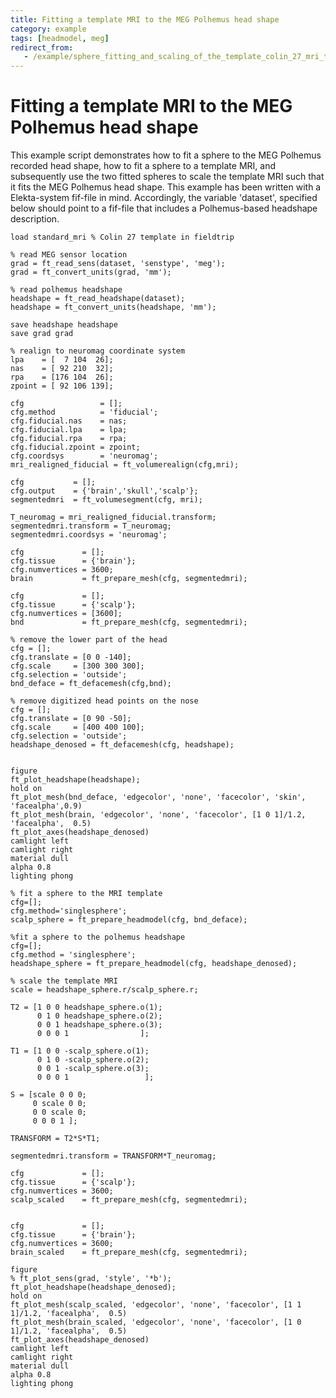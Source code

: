 ```yaml
---
title: Fitting a template MRI to the MEG Polhemus head shape
category: example
tags: [headmodel, meg]
redirect_from:
   - /example/sphere_fitting_and_scaling_of_the_template_colin_27_mri_to_the_meg_polhemus_headshape/
---
```


# Fitting a template MRI to the MEG Polhemus head shape

This example script demonstrates how to fit a sphere to the MEG Polhemus recorded head shape, how to fit a sphere to a template MRI, and subsequently use the two fitted spheres to scale the template MRI such that it fits the MEG Polhemus head shape. This example has been written with a Elekta-system fif-file in mind. Accordingly, the variable 'dataset', specified below should point to a fif-file that includes a Polhemus-based headshape description.

    load standard_mri % Colin 27 template in fieldtrip

    % read MEG sensor location
    grad = ft_read_sens(dataset, 'senstype', 'meg');
    grad = ft_convert_units(grad, 'mm');

    % read polhemus headshape
    headshape = ft_read_headshape(dataset);
    headshape = ft_convert_units(headshape, 'mm');

    save headshape headshape
    save grad grad

    % realign to neuromag coordinate system
    lpa    = [  7 104  26];
    nas    = [ 92 210  32];
    rpa    = [176 104  26];
    zpoint = [ 92 106 139];

    cfg                 = [];
    cfg.method          = 'fiducial';
    cfg.fiducial.nas    = nas;
    cfg.fiducial.lpa    = lpa;
    cfg.fiducial.rpa    = rpa;
    cfg.fiducial.zpoint = zpoint;
    cfg.coordsys        = 'neuromag';
    mri_realigned_fiducial = ft_volumerealign(cfg,mri);

    cfg           = [];
    cfg.output    = {'brain','skull','scalp'};
    segmentedmri  = ft_volumesegment(cfg, mri);

    T_neuromag = mri_realigned_fiducial.transform;
    segmentedmri.transform = T_neuromag;
    segmentedmri.coordsys = 'neuromag';

    cfg             = [];
    cfg.tissue      = {'brain'};
    cfg.numvertices = 3600;
    brain           = ft_prepare_mesh(cfg, segmentedmri);

    cfg             = [];
    cfg.tissue      = {'scalp'};
    cfg.numvertices = [3600];
    bnd             = ft_prepare_mesh(cfg, segmentedmri);

    % remove the lower part of the head
    cfg = [];
    cfg.translate = [0 0 -140];
    cfg.scale     = [300 300 300];
    cfg.selection = 'outside';
    bnd_deface = ft_defacemesh(cfg,bnd);

    % remove digitized head points on the nose
    cfg = [];
    cfg.translate = [0 90 -50];
    cfg.scale     = [400 400 100];
    cfg.selection = 'outside';
    headshape_denosed = ft_defacemesh(cfg, headshape);


    figure
    ft_plot_headshape(headshape);
    hold on
    ft_plot_mesh(bnd_deface, 'edgecolor', 'none', 'facecolor', 'skin', 'facealpha',0.9)
    ft_plot_mesh(brain, 'edgecolor', 'none', 'facecolor', [1 0 1]/1.2, 'facealpha',  0.5)
    ft_plot_axes(headshape_denosed)
    camlight left
    camlight right
    material dull
    alpha 0.8
    lighting phong

    % fit a sphere to the MRI template
    cfg=[];
    cfg.method='singlesphere';
    scalp_sphere = ft_prepare_headmodel(cfg, bnd_deface);

    %fit a sphere to the polhemus headshape
    cfg=[];
    cfg.method = 'singlesphere';
    headshape_sphere = ft_prepare_headmodel(cfg, headshape_denosed);

    % scale the template MRI
    scale = headshape_sphere.r/scalp_sphere.r;

    T2 = [1 0 0 headshape_sphere.o(1);
          0 1 0 headshape_sphere.o(2);
          0 0 1 headshape_sphere.o(3);
          0 0 0 1                ];

    T1 = [1 0 0 -scalp_sphere.o(1);
          0 1 0 -scalp_sphere.o(2);
          0 0 1 -scalp_sphere.o(3);
          0 0 0 1                 ];

    S = [scale 0 0 0;
         0 scale 0 0;
         0 0 scale 0;
         0 0 0 1 ];

    TRANSFORM = T2*S*T1;

    segmentedmri.transform = TRANSFORM*T_neuromag;

    cfg             = [];
    cfg.tissue      = {'scalp'};
    cfg.numvertices = 3600;
    scalp_scaled    = ft_prepare_mesh(cfg, segmentedmri);


    cfg             = [];
    cfg.tissue      = {'brain'};
    cfg.numvertices = 3600;
    brain_scaled    = ft_prepare_mesh(cfg, segmentedmri);

    figure
    % ft_plot_sens(grad, 'style', '*b');
    ft_plot_headshape(headshape_denosed);
    hold on
    ft_plot_mesh(scalp_scaled, 'edgecolor', 'none', 'facecolor', [1 1 1]/1.2, 'facealpha',  0.5)
    ft_plot_mesh(brain_scaled, 'edgecolor', 'none', 'facecolor', [1 0 1]/1.2, 'facealpha',  0.5)
    ft_plot_axes(headshape_denosed)
    camlight left
    camlight right
    material dull
    alpha 0.8
    lighting phong
